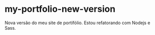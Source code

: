 # my-portfolio-new-version

Nova versão do meu site de portifólio.
Estou refatorando com Nodejs e Sass.
